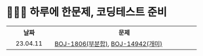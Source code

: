 # 🧑🏻‍💻 하루에 한문제, 코딩테스트 준비

<table>
    <!--------------------->
    <th width="144px">날짜</th>
    <th width="722px">문제</th>
    <tr>
        <td align="center">23.04.11</td>
        <td>
            <a target="_blank" href="https://velog.io/@younhwan0903/Python-BOJ-1806%EB%B6%80%EB%B6%84%ED%95%A9">BOJ-1806(부분합)</a>,
            <a target="_blank" href="https://velog.io/@younhwan0903/Python-boj-14942-%EA%B0%9C%EB%AF%B8">BOJ-14942(개미)</a>
        </td>
    </tr>
</table>
